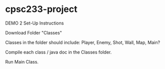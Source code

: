 # cpsc233-project

DEMO 2 Set-Up Instructions

Download Folder "Classes"

Classes in the folder should include: Player, Enemy, Shot, Wall, Map, Main?

Compile each class / java doc in the Classes folder.

Run Main Class.
